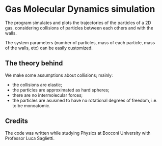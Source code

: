 # Gas Molecular Dynamics simulation
The program simulates and plots the trajectories of the particles of a 2D gas, considering collisions of particles between each others and with the walls.

The system parameters (number of particles, mass of each particle, mass of the walls, etc) can be easily customized.

## The theory behind
We make some assumptions about collisions; mainly:

-   the collisions are elastic;
-   the particles are approximated as hard spheres;
-   there are no intermolecular forces;
-   the particles are asusmed to have no rotational degrees of freedom, i.e. to be monoatomic.

## Credits
The code was written while studying Physics at Bocconi University with Professor Luca Saglietti.
